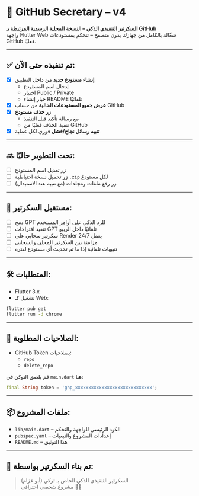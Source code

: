 # 🧠 GitHub Secretary – v4

**السكرتير التنفيذي الذكي – النسخة المحلية الرسمية المرتبطة بـ GitHub**  
واجهة Flutter Web شغّالة بالكامل من جهازك بدون متصفح – تتحكم بمستودعات GitHub فعليًا.

---

## ✅ تم تنفيذه حتى الآن:

- [x] **إنشاء مستودع جديد** من داخل التطبيق
  - إدخال اسم المستودع
  - اختيار Public / Private
  - خيار إنشاء README تلقائيًا
- [x] **عرض جميع المستودعات الحالية** من حساب GitHub
- [x] **زر حذف مستودع**
  - مع رسالة تأكيد قبل التنفيذ
  - تنفيذ الحذف فعليًا من GitHub
- [x] **تنبيه رسائل نجاح/فشل** فوري لكل عملية

---

## 🔜 تحت التطوير حاليًا:

- [ ] زر تعديل اسم المستودع
- [ ] زر تحميل نسخة احتياطية `.zip` لكل مستودع
- [ ] زر رفع ملفات ومجلدات (مع تنبيه عند الاستبدال)

---

## 🔮 مستقبل السكرتير:

- [ ] دمج GPT للرد الذكي على أوامر المستخدم
- [ ] تنفيذ اقتراحات GPT تلقائيًا داخل الريبو
- [ ] سكرتير سحابي على Render يعمل 24/7
- [ ] مزامنة بين السكرتير المحلي والسحابي
- [ ] تنبيهات تلقائية إذا ما تم تحديث أي مستودع لفترة

---

## 🛠️ المتطلبات:

- Flutter 3.x
- تشغيل كـ Web:  
```bash
flutter pub get
flutter run -d chrome
```

---

## 🔐 الصلاحيات المطلوبة:

- GitHub Token بصلاحيات:
  - `repo`
  - `delete_repo`

قم بلصق التوكن في `main.dart` هنا:
```dart
final String token = 'ghp_xxxxxxxxxxxxxxxxxxxxxxxxxxxxx';
```

---

## 📦 ملفات المشروع:

- `lib/main.dart` – الكود الرئيسي للواجهة والتحكم
- `pubspec.yaml` – إعدادات المشروع والتبعيات
- `README.md` – هذا التوثيق

---

## 🙌 تم بناء السكرتير بواسطة:

> السكرتير التنفيذي الذكي الخاص بـ تركي (أبو عزام)  
> مشروع شخصي احترافي 💼🐺